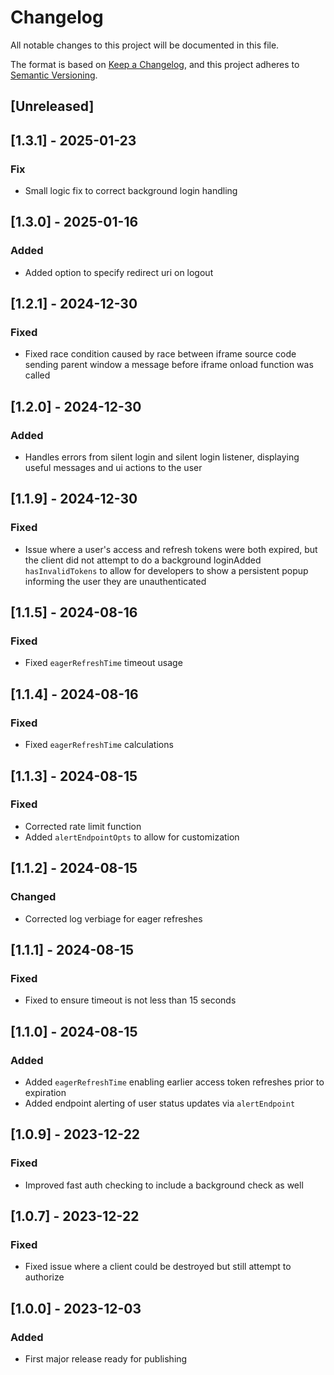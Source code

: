 # Changelog

All notable changes to this project will be documented in this file.

The format is based on [Keep a Changelog](https://keepachangelog.com/en/1.0.0/),
and this project adheres to [Semantic Versioning](https://semver.org/spec/v2.0.0.html).

## [Unreleased]

## [1.3.1] - 2025-01-23

### Fix

- Small logic fix to correct background login handling

## [1.3.0] - 2025-01-16

### Added

- Added option to specify redirect uri on logout

## [1.2.1] - 2024-12-30

### Fixed

- Fixed race condition caused by race between iframe source code sending parent window a message before iframe onload function was called

## [1.2.0] - 2024-12-30

### Added

- Handles errors from silent login and silent login listener, displaying useful messages and ui actions to the user

## [1.1.9] - 2024-12-30

### Fixed

- Issue where a user's access and refresh tokens were both expired, but the client did not attempt to do a background loginAdded `hasInvalidTokens` to allow for developers to show a persistent popup informing the user they are unauthenticated

## [1.1.5] - 2024-08-16

### Fixed

- Fixed `eagerRefreshTime` timeout usage

## [1.1.4] - 2024-08-16

### Fixed

- Fixed `eagerRefreshTime` calculations

## [1.1.3] - 2024-08-15

### Fixed

- Corrected rate limit function
- Added `alertEndpointOpts` to allow for customization

## [1.1.2] - 2024-08-15

### Changed

- Corrected log verbiage for eager refreshes

## [1.1.1] - 2024-08-15

### Fixed

- Fixed to ensure timeout is not less than 15 seconds

## [1.1.0] - 2024-08-15

### Added

- Added `eagerRefreshTime` enabling earlier access token refreshes prior to expiration
- Added endpoint alerting of user status updates via `alertEndpoint`

## [1.0.9] - 2023-12-22

### Fixed

- Improved fast auth checking to include a background check as well

## [1.0.7] - 2023-12-22

### Fixed

- Fixed issue where a client could be destroyed but still attempt to authorize

## [1.0.0] - 2023-12-03

### Added

- First major release ready for publishing
